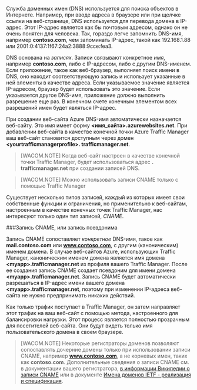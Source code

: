 Служба доменных имен (DNS) используется для поиска объектов в Интернете. Например, при вводе адреса в браузере или при щелчке ссылки на веб-странице, DNS используется для перевода домена в IP-адрес. Этот IP-адрес является как бы почтовым адресом, однако он не очень понятен для человека. Так, гораздо легче запомнить DNS-имя, например **contoso.com**, чем запоминать IP-адрес, такой как 192.168.1.88 или 2001:0:4137:1f67:24a2:3888:9cce:fea3.

DNS основана на *записях*. Записи связывают конкретное *имя*, например **contoso.com**, либо с IP-адресом, либо с другим DNS-именем. Если приложение, такое как веб-браузер, выполняет поиск имени в DNS, оно находит соответствующую запись и использует указанные в ней элементы в качестве адреса. Если указываемое значение является IP-адресом, браузер будет использовать это значение. Если указывается другое DNS-имя, приложение должно выполнить разрешение еще раз. В конечном счете конечным элементом всех разрешений имен будет являться IP-адрес.

При создании веб-сайта Azure DNS-имя автоматически назначается веб-сайту. Это имя имеет форму **&lt;имя_сайта&gt;.azurewebsites.net**. При добавлении веб-сайта в качестве конечной точки Azure Traffic Manager ваш веб-сайт становится доступным через домен **&lt;yourtrafficmanagerprofile&gt;. trafficmanager.net**.

> [WACOM.NOTE] Когда веб-сайт настроен в качестве конечной точки Traffic Manager, будет использоваться адрес **. trafficmanager.net** при создании записей DNS.

> [WACOM.NOTE] Можно использовать записи CNAME только с помощью Traffic Manager

Существует несколько типов записей, каждый из которых имеет свои собственные функции и ограничения, но применительно к веб-сайтам, настроенным в качестве конечных точек Traffic Manager, нас интересуют только один тип записей, *CNAME*.

###Запись CNAME, или запись псевдонима

Запись CNAME сопоставляет *конкретное* DNS-имя, такое как **mail.contoso.com** или **www.contoso.com**, с другим (каноническим) именем домена. В случае веб-сайтов Azure, использующих Traffic Manager, каноническим именем домена является имя домена **&lt;myapp>.trafficmanager.net** из профиля вашего Traffic Manager. После ее создания запись CNAME создает псевдоним для имени домена **&lt;myapp>.trafficmanager.net**. Запись CNAME будет автоматически разрешаться в IP-адрес имени вашего домена **&lt;myapp>.trafficmanager.net**, поэтому при изменении IP-адреса веб-сайта не нужно предпринимать никаких действий.

Как только трафик поступает в Traffic Manager, он затем направляет этот трафик на ваш веб-сайт с помощью метода, настроенного для балансировки нагрузки. Этот процесс является полностью прозрачным для посетителей веб-сайта. Они будут видеть только имя пользовательского домена в своем браузере.

> [WACOM.NOTE] Некоторые регистраторы доменов позволяют сопоставлять дочерние домены только при использовании записи CNAME, например **www.contoso.com**, а не корневых имен, таких как **contoso.com**. Дополнительные сведения о записи CNAME см. в документации вашего регистратора, <a href="http://en.wikipedia.org/wiki/CNAME_record">в информации Википедии о записи CNAME</a> или в документе <a href="http://tools.ietf.org/html/rfc1035">Имена доменов IETF - реализация и спецификация</a>.

